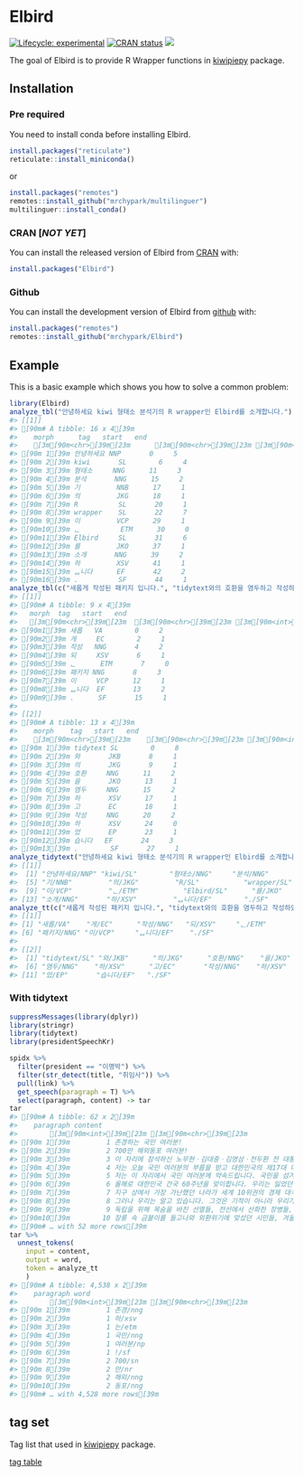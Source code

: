 
<!-- README.md is generated from README.Rmd. Please edit that file -->

# Elbird

<!-- badges: start -->

[![Lifecycle:
experimental](https://img.shields.io/badge/lifecycle-experimental-orange.svg)](https://www.tidyverse.org/lifecycle/#experimental)
[![CRAN
status](https://www.r-pkg.org/badges/version/Elbird)](https://CRAN.R-project.org/package=Elbird)
[![](https://cranlogs.r-pkg.org/badges/Elbird)](https://cran.r-project.org/package=Elbird)
<!-- badges: end -->

The goal of Elbird is to provide R Wrapper functions in
[kiwipiepy](https://github.com/bab2min/kiwipiepy) package.

## Installation

### Pre required

You need to install conda before installing Elbird.

``` r
install.packages("reticulate")
reticulate::install_miniconda()
```

or

``` r
install.packages("remotes")
remotes::install_github("mrchypark/multilinguer")
multilinguer::install_conda()
```

### CRAN \[*NOT YET*\]

You can install the released version of Elbird from
[CRAN](https://CRAN.R-project.org) with:

``` r
install.packages("Elbird")
```

### Github

You can install the development version of Elbird from
[github](https://github.com/mrchypark/Elbird) with:

``` r
install.packages("remotes")
remotes::install_github("mrchypark/Elbird")
```

## Example

This is a basic example which shows you how to solve a common problem:

``` r
library(Elbird)
analyze_tbl("안녕하세요 kiwi 형태소 분석기의 R wrapper인 Elbird를 소개합니다.")
#> [[1]]
#> [90m# A tibble: 16 x 4[39m
#>    morph      tag   start   end
#>    [3m[90m<chr>[39m[23m      [3m[90m<chr>[39m[23m [3m[90m<int>[39m[23m [3m[90m<int>[39m[23m
#> [90m 1[39m 안녕하세요 NNP       0     5
#> [90m 2[39m kiwi       SL        6     4
#> [90m 3[39m 형태소     NNG      11     3
#> [90m 4[39m 분석       NNG      15     2
#> [90m 5[39m 기         NNB      17     1
#> [90m 6[39m 의         JKG      18     1
#> [90m 7[39m R          SL       20     1
#> [90m 8[39m wrapper    SL       22     7
#> [90m 9[39m 이         VCP      29     1
#> [90m10[39m ᆫ          ETM      30     0
#> [90m11[39m Elbird     SL       31     6
#> [90m12[39m 를         JKO      37     1
#> [90m13[39m 소개       NNG      39     2
#> [90m14[39m 하         XSV      41     1
#> [90m15[39m ᆸ니다      EF       42     2
#> [90m16[39m .          SF       44     1
analyze_tbl(c("새롭게 작성된 패키지 입니다.", "tidytext와의 호환을 염두하고 작성하였습니다."))
#> [[1]]
#> [90m# A tibble: 9 x 4[39m
#>   morph  tag   start   end
#>   [3m[90m<chr>[39m[23m  [3m[90m<chr>[39m[23m [3m[90m<int>[39m[23m [3m[90m<int>[39m[23m
#> [90m1[39m 새롭   VA        0     2
#> [90m2[39m 게     EC        2     1
#> [90m3[39m 작성   NNG       4     2
#> [90m4[39m 되     XSV       6     1
#> [90m5[39m ᆫ      ETM       7     0
#> [90m6[39m 패키지 NNG       8     3
#> [90m7[39m 이     VCP      12     1
#> [90m8[39m ᆸ니다  EF       13     2
#> [90m9[39m .      SF       15     1
#> 
#> [[2]]
#> [90m# A tibble: 13 x 4[39m
#>    morph    tag   start   end
#>    [3m[90m<chr>[39m[23m    [3m[90m<chr>[39m[23m [3m[90m<int>[39m[23m [3m[90m<int>[39m[23m
#> [90m 1[39m tidytext SL        0     8
#> [90m 2[39m 와       JKB       8     1
#> [90m 3[39m 의       JKG       9     1
#> [90m 4[39m 호환     NNG      11     2
#> [90m 5[39m 을       JKO      13     1
#> [90m 6[39m 염두     NNG      15     2
#> [90m 7[39m 하       XSV      17     1
#> [90m 8[39m 고       EC       18     1
#> [90m 9[39m 작성     NNG      20     2
#> [90m10[39m 하       XSV      24     0
#> [90m11[39m 었       EP       23     1
#> [90m12[39m 습니다   EF       24     3
#> [90m13[39m .        SF       27     1
analyze_tidytext("안녕하세요 kiwi 형태소 분석기의 R wrapper인 Elbird를 소개합니다.")
#> [[1]]
#>  [1] "안녕하세요/NNP" "kiwi/SL"        "형태소/NNG"     "분석/NNG"      
#>  [5] "기/NNB"         "의/JKG"         "R/SL"           "wrapper/SL"    
#>  [9] "이/VCP"         "ᆫ/ETM"           "Elbird/SL"      "를/JKO"        
#> [13] "소개/NNG"       "하/XSV"         "ᆸ니다/EF"        "./SF"
analyze_tt(c("새롭게 작성된 패키지 입니다.", "tidytext와의 호환을 염두하고 작성하였습니다."))
#> [[1]]
#> [1] "새롭/VA"    "게/EC"      "작성/NNG"   "되/XSV"     "ᆫ/ETM"      
#> [6] "패키지/NNG" "이/VCP"     "ᆸ니다/EF"    "./SF"      
#> 
#> [[2]]
#>  [1] "tidytext/SL" "와/JKB"      "의/JKG"      "호환/NNG"    "을/JKO"     
#>  [6] "염두/NNG"    "하/XSV"      "고/EC"       "작성/NNG"    "하/XSV"     
#> [11] "었/EP"       "습니다/EF"   "./SF"
```

### With tidytext

``` r
suppressMessages(library(dplyr))
library(stringr)
library(tidytext)
library(presidentSpeechKr)

spidx %>% 
  filter(president == "이명박") %>% 
  filter(str_detect(title, "취임사")) %>% 
  pull(link) %>% 
  get_speech(paragraph = T) %>%
  select(paragraph, content) -> tar
tar
#> [90m# A tibble: 62 x 2[39m
#>    paragraph content                                                            
#>        [3m[90m<int>[39m[23m [3m[90m<chr>[39m[23m                                                              
#> [90m 1[39m         1 존경하는 국민 여러분!                                              
#> [90m 2[39m         2 700만 해외동포 여러분!                                             
#> [90m 3[39m         3 이 자리에 참석하신 노무현ㆍ김대중ㆍ김영삼ㆍ전두환 전 대통령, 그리고 이슬람 카리모프 우즈베키스탄 대통령, 엥흐바야르 남…
#> [90m 4[39m         4 저는 오늘 국민 여러분의 부름을 받고 대한민국의 제17대 대통령에 취임합니다. 한없이 자랑스러운 나라, 한없이 위대한 …
#> [90m 5[39m         5 저는 이 자리에서 국민 여러분께 약속드립니다. 국민을 섬겨 나라를 편안하게 하겠습니다. 경제를 발전시키고 사회를 통합하…
#> [90m 6[39m         6 올해로 대한민국 건국 60주년을 맞이합니다. 우리는 잃었던 땅을 되찾아 나라를 세웠고, 그 나라를 지키려고 목숨을 걸었…
#> [90m 7[39m         7 지구 상에서 가장 가난했던 나라가 세계 10위권의 경제 대국이 되었습니다. 도움을 받는 나라에서 베푸는 나라로 올라섰습…
#> [90m 8[39m         8 그러나 우리는 알고 있습니다. 그것은 기적이 아니라 우리가 다 함께 흘린 피와 땀과 눈물의 결정입니다. 그것은 신화가 …
#> [90m 9[39m         9 독립을 위해 목숨을 바친 선열들, 전선에서 산화한 장병들, 뙤약볕과 비바람 속에 땅을 일군 농민들, 밤낮없이 산업현장을…
#> [90m10[39m        10 장롱 속 금붙이를 들고나와 외환위기에 맞섰던 시민들, 겨울 바닷가에서 기름을 걷고 닦는 자원봉사자들, 그리고 사회 각 …
#> [90m# … with 52 more rows[39m
tar %>% 
  unnest_tokens(
    input = content,
    output = word,
    token = analyze_tt
    )
#> [90m# A tibble: 4,538 x 2[39m
#>    paragraph word     
#>        [3m[90m<int>[39m[23m [3m[90m<chr>[39m[23m    
#> [90m 1[39m         1 존경/nng 
#> [90m 2[39m         1 하/xsv   
#> [90m 3[39m         1 는/etm   
#> [90m 4[39m         1 국민/nng 
#> [90m 5[39m         1 여러분/np
#> [90m 6[39m         1 !/sf     
#> [90m 7[39m         2 700/sn   
#> [90m 8[39m         2 만/nr    
#> [90m 9[39m         2 해외/nng 
#> [90m10[39m         2 동포/nng 
#> [90m# … with 4,528 more rows[39m
```

## tag set

Tag list that used in [kiwipiepy](https://github.com/bab2min/kiwipiepy)
package.

[tag
table](https://github.com/bab2min/kiwipiepy#%ED%92%88%EC%82%AC-%ED%83%9C%EA%B7%B8)
